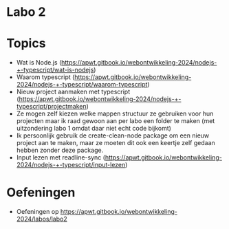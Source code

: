 # Labo 2

# Topics

- Wat is Node.js (https://apwt.gitbook.io/webontwikkeling-2024/nodejs-+-typescript/wat-is-nodejs)
- Waarom typescript (https://apwt.gitbook.io/webontwikkeling-2024/nodejs-+-typescript/waarom-typescript)
- Nieuw project aanmaken met typescript (https://apwt.gitbook.io/webontwikkeling-2024/nodejs-+-typescript/projectmaken)
- Ze mogen zelf kiezen welke mappen structuur ze gebruiken voor hun projecten maar ik raad gewoon aan per labo een folder te maken (met uitzondering labo 1 omdat daar niet echt code bijkomt)
- Ik persoonlijk gebruik de create-clean-node package om een nieuw project aan te maken, maar ze moeten dit ook een keertje zelf gedaan hebben zonder deze package.
- Input lezen met readline-sync (https://apwt.gitbook.io/webontwikkeling-2024/nodejs-+-typescript/input-lezen)
  
# Oefeningen

- Oefeningen op https://apwt.gitbook.io/webontwikkeling-2024/labos/labo2